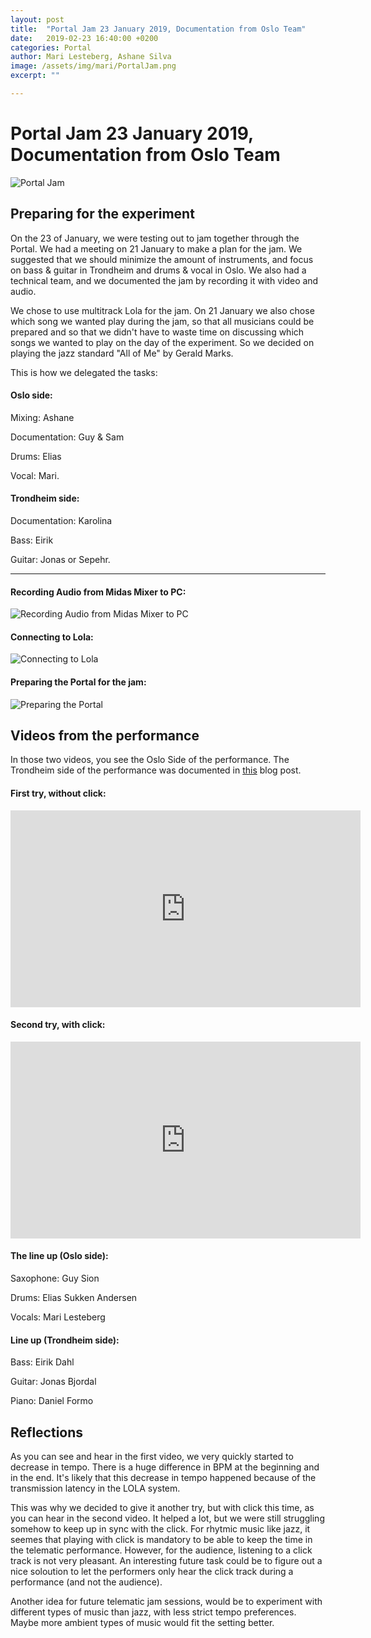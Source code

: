 ```yaml
---
layout: post
title:  "Portal Jam 23 January 2019, Documentation from Oslo Team"
date:   2019-02-23 16:40:00 +0200
categories: Portal
author: Mari Lesteberg, Ashane Silva
image: /assets/img/mari/PortalJam.png
excerpt: ""

---
```

# Portal Jam 23 January 2019, Documentation from Oslo Team

![Portal Jam](/assets/img/mari/PortalJam.png "Portal Jam")


## Preparing for the experiment


On the 23 of January, we were testing out to jam together through the Portal. We had a meeting on 21 January to make a plan for the jam. We suggested that we should minimize the amount of instruments, and focus on bass & guitar in Trondheim and drums & vocal in Oslo. We also had a technical team, and we documented the jam by recording it with video and audio.

We chose to use multitrack Lola for the jam. On 21 January we also chose which song we wanted play during the jam, so that all musicians could be prepared and so that we didn't have to waste time on discussing which songs we wanted to play on the day of the experiment. So we decided on playing the jazz standard "All of Me" by Gerald Marks. 

This is how we delegated the tasks:

#### Oslo side:

Mixing: Ashane

Documentation: Guy & Sam

Drums: Elias

Vocal: Mari.


#### Trondheim side:

Documentation: Karolina

Bass: Eirik

Guitar: Jonas or Sepehr.

---

#### Recording Audio from Midas Mixer to PC:

![Recording Audio from Midas Mixer to PC](/assets/img/mari/mixerrecord.jpg "Recording Audio from Midas Mixer to PC")

#### Connecting to Lola:

![Connecting to Lola](/assets/img/mari/lolaconnect.jpg "Connecting to Lola")



#### Preparing the Portal for the jam:

![Preparing the Portal](/assets/img/mari/portalprepare.jpg "Preparing the Portal")



## Videos from the performance


In those two videos, you see the Oslo Side of the performance. The Trondheim side of the performance was documented in [this](https://mct-master.github.io/portal/2019/02/10/Documentation-and-recommendations-from-the-latest-Portal-Jam.html) blog post. 


#### First try, without click:

<iframe width="560" height="315" src="https://www.youtube.com/embed/KhMig-qWRZI" frameborder="0" allow="accelerometer; autoplay; encrypted-media; gyroscope; picture-in-picture" allowfullscreen></iframe>

#### Second try, with click:

<iframe width="560" height="315" src="https://www.youtube.com/embed/7LWDRQu0FXo" frameborder="0" allow="accelerometer; autoplay; encrypted-media; gyroscope; picture-in-picture" allowfullscreen></iframe>

#### The line up (Oslo side):

Saxophone: Guy Sion

Drums: Elias Sukken Andersen

Vocals: Mari Lesteberg

#### Line up (Trondheim side):

Bass: Eirik Dahl

Guitar: Jonas Bjordal

Piano: Daniel Formo

## Reflections

As you can see and hear in the first video, we very quickly started to decrease in tempo. There is a huge difference in BPM at the beginning and in the end. It's likely that this decrease in tempo happened because of the transmission latency in the LOLA system.

This was why we decided to give it another try, but with click this time, as you can hear in the second video. It helped a lot, but we were still struggling somehow to keep up in sync with the click. For rhytmic music like jazz, it seemes that playing with click is mandatory to be able to keep the time in the telematic performance. However, for the audience, listening to a click track is not very pleasant. An interesting future task could be to figure out a nice soloution to let the performers only hear the click track during a performance (and not the audience).

Another idea for future telematic jam sessions, would be to experiment with different types of music than jazz, with less strict tempo preferences. Maybe more ambient types of music would fit the setting better.


